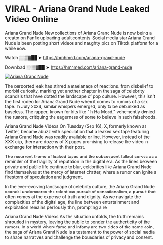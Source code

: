 # VIRAL - Ariana Grand Nude Leaked Video Online

Ariana Grand Nude New collections of Ariana Grand Nude is now being a creator on Fanfix uploading adult contents. Social media star Ariana Grand Nude is been posting short videos and naughty pics on Tiktok platform for a while now.

Watch ░░▒▓██ ➤ https://hmhmed.com/ariana-grand-nude

Download ░░▒▓██ ➤ https://hmhmed.com/ariana-grand-nude

[![Ariana Grand Nude](https://i.imgur.com/dJHk4Zq.gif)](https://hmhmed.com/ariana-grand-nude)

The purported leak has stirred a maelanage of reactions, from disbelief to morbid curiosity, marking yet another chapter in the saga of celebrity scandals that have dotted the landscape of pop culture. However, this isn't the first rodeo for Ariana Grand Nude when it comes to rumors of a sex tape. In July 2024, similar whispers emerged, only to be debunked as baseless. The rapper, known for hits like "In Ha Mood," vehemently denied the rumors, critiquing the eagerness of some to believe in such falsehoods.

Ariana Grand Nude Videos
On Tuesday (Sep 16), X, formerly known as Twitter, became abuzz with speculation that a leaked sex tape featuring Ariana Grand Nude was readily available online. However, instead of the XXX clip, there are dozens of X pages promising to release the video in exchange for interaction with their post.

The recurrent theme of leaked tapes and the subsequent fallout serves as a reminder of the fragility of reputation in the digital era. As the lines between private and public life continue to blur, celebrities like Ariana Grand Nude find themselves at the mercy of internet chatter, where a rumor can ignite a firestorm of speculation and judgment.

In the ever-evolving landscape of celebrity culture, the Ariana Grand Nude scandal underscores the relentless pursuit of sensationalism, a pursuit that often comes at the expense of truth and dignity. As we navigate the complexities of the digital age, the line between entertainment and exploitation remains perilously thin, prompting a re

Ariana Grand Nude Videos
As the situation unfolds, the truth remains shrouded in mystery, leaving the public to ponder the authenticity of the rumors. In a world where fame and infamy are two sides of the same coin, the saga of Ariana Grand Nude is a testament to the power of social media to shape narratives and challenge the boundaries of privacy and consent.